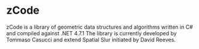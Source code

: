 # zCode
zCode is a library of geometric data structures and algorithms written in C# and compiled against .NET 4.7.1
The library is currently developed by Tommaso Casucci and extend Spatial Slur initiated by David Reeves.
